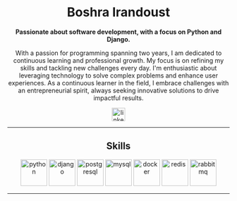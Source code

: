 <h1 align="center">Boshra Irandoust</h1>
<p align="center">
  <b>Passionate about software development, with a focus on Python and Django.</b>
</p>
<p align="center">
With a passion for programming spanning two years, I am dedicated to continuous learning and professional growth. My focus is on refining my skills and tackling new challenges every day. I'm enthusiastic about leveraging technology to solve complex problems and enhance user experiences. As a continuous learner in the field, I embrace challenges with an entrepreneurial spirit, always seeking innovative solutions to drive impactful results.
<p align="center">
  <a href="www.linkedin.com/in/boshra-irnd">
    <img src="https://cdn.jsdelivr.net/gh/devicons/devicon/icons/linkedin/linkedin-original.svg" height="30" width="30" alt="linkedin"/>
  </a>
</p>
</p>

---

<h2 align="center">Skills</h2>

<p align="center">
  <img src="https://cdn.jsdelivr.net/gh/devicons/devicon/icons/python/python-plain-wordmark.svg" height="60" width="60" alt="python"/>
  <img src="https://cdn.jsdelivr.net/gh/devicons/devicon/icons/django/django-plain.svg" height="60" width="60" alt="django"/>
  <img src="https://cdn.jsdelivr.net/gh/devicons/devicon/icons/postgresql/postgresql-plain-wordmark.svg" height="60" width="60" alt="postgresql"/>
  <img src="https://cdn.jsdelivr.net/gh/devicons/devicon/icons/mysql/mysql-plain-wordmark.svg" height="60" width="60" alt="mysql"/>
  <img src="https://cdn.jsdelivr.net/gh/devicons/devicon/icons/docker/docker-plain-wordmark.svg" height="60" width="60" alt="docker"/>
  <img src="https://cdn.jsdelivr.net/gh/devicons/devicon/icons/redis/redis-plain-wordmark.svg" height="60" width="60" alt="redis"/>
  <img src="https://cdn.jsdelivr.net/gh/devicons/devicon/icons/rabbitmq/rabbitmq-plain-wordmark.svg" height="60" width="60" alt="rabbitmq"/>
</p>

---

